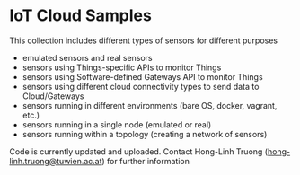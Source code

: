 # IoT Cloud Samples
This collection includes different types of sensors for different purposes
- emulated sensors and real sensors
- sensors using Things-specific APIs to monitor Things
- sensors using Software-defined Gateways API to monitor Things
- sensors using different cloud connectivity types to send data to Cloud/Gateways
- sensors running in different environments (bare OS, docker, vagrant, etc.)
- sensors running in a single node (emulated or real)
- sensors running within a topology (creating a network of sensors)

Code is currently updated and uploaded.
Contact Hong-Linh Truong (hong-linh.truong@tuwien.ac.at) for further information

